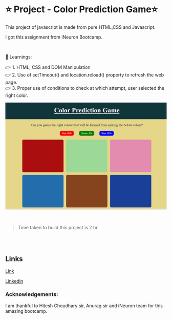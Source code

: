 # ⭐ Project - Color Prediction Game⭐

This  project of javascript is made from pure HTML,CSS and Javascript.

I got this assignment from iNeuron Bootcamp.

<br>

📌 Learnings:

👉 1\. HTML, CSS and DOM Manipulation<br>
👉 2\. Use of setTimeout() and location.reload() property to refresh the web page. <br>
👉 3\. Proper use of conditions to check at which attempt, user selected the right color.<br>


![ScreenShot](screenshot.JPG)

<br>

> Time taken to build this project is 2 hr.

<br><br>

## Links

[Link](https://javascriptmycolorpredictiongame.netlify.app/)

[Linkedin](https://www.linkedin.com/in/pratyush-kesarwani-2b6601171/)

### Acknowledgements:

I am thankful to Hitesh Choudhary sir, Anurag sir and iNeuron team for this amazing bootcamp.
